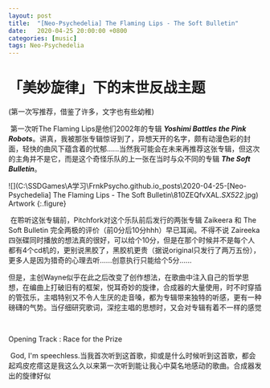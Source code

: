 ```yaml
---
layout: post
title:  "[Neo-Psychedelia] The Flaming Lips - The Soft Bulletin"
date:   2020-04-25 20:00:00 +0800
categories: [music]
tags: Neo-Psychedelia
---
```




#  「美妙旋律」下的末世反战主题

(第一次写推荐，借鉴了许多，文字也有些幼稚)

​		第一次听The Flaming Lips是他们2002年的专辑 ***Yoshimi Battles the Pink Robots***。讲真，我被那张专辑惊讶到了，异想天开的名字，颇有动漫色彩的封面，轻快的曲风下蕴含着的忧郁......当然我可能会在未来再推荐这张专辑，但这次的主角并不是它，而是这个奇怪乐队的上一张在当时与众不同的专辑 ***The Soft Bulletin***。

![](C:\SSDGames\A学习\FrnkPsycho.github.io\_posts\2020-04-25-[Neo-Psychedelia] The Flaming Lips - The Soft Bulletin\810ZEQfvXAL._SX522_.jpg)
Artwork
{:.figure}

​		在聆听这张专辑前，Pitchfork对这个乐队前后发行的两张专辑 Zaikeera 和 The Soft Bulletin 完全两极的评价（前0分后10分hhh）早已耳闻。不得不说 Zaireeka 四张碟同时播放的想法真的很好，可以给个10分，但是在那个时候并不是每个人都有4个cd机的，更别说黑胶了，黑胶机更贵（据说original只发行了两万五份），更多人是因为猎奇的心理去听......创意执行只能给个5分......

​		但是，主创Wayne似乎在此之后改变了创作想法，在歌曲中注入自己的哲学思想，在编曲上打破旧有的框架，悦耳奇妙的旋律，合成器的大量使用，时不时穿插的管弦乐，主唱特别又不令人生厌的走音嗓，都为专辑带来独特的听感，更有一种磅礴的气势。当仔细研究歌词，深挖主唱的思想时，又会对专辑有着不一样的感觉

​		

Opening Track : Race for the Prize 

​		God, I'm speechless.当我首次听到这首歌，抑或是什么时候听到这首歌，都会起鸡皮疙瘩这是我这么久以来第一次听到能让我心中莫名地感动的歌曲。合成器发出的旋律好似